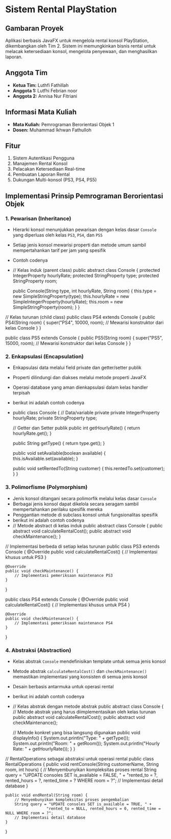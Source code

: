 # Sistem Rental PlayStation

## Gambaran Proyek
Aplikasi berbasis JavaFX untuk mengelola rental konsol PlayStation, dikembangkan oleh Tim 2. Sistem ini memungkinkan bisnis rental untuk melacak ketersediaan konsol, mengelola penyewaan, dan menghasilkan laporan.

## Anggota Tim
- **Ketua Tim:** Luthfi Fathillah
- **Anggota 1:** Lutfhi Febrian noor
- **Anggota 2:** Annisa Nur Fitriani

## Informasi Mata Kuliah
- **Mata Kuliah:** Pemrograman Berorientasi Objek 1
- **Dosen:** Muhammad Ikhwan Fathulloh

## Fitur
1. Sistem Autentikasi Pengguna
2. Manajemen Rental Konsol
3. Pelacakan Ketersediaan Real-time
4. Pembuatan Laporan Rental
5. Dukungan Multi-konsol (PS3, PS4, PS5)

## Implementasi Prinsip Pemrograman Berorientasi Objek

### 1. Pewarisan (Inheritance)
- Hierarki konsol menunjukkan pewarisan dengan kelas dasar `Console` yang diperluas oleh kelas `PS3`, `PS4`, dan `PS5`
- Setiap jenis konsol mewarisi properti dan metode umum sambil mempertahankan tarif per jam yang spesifik
- Contoh codenya
- // Kelas induk (parent class)
public abstract class Console {
    protected IntegerProperty hourlyRate;
    protected StringProperty type;
    protected StringProperty room;
    
    public Console(String type, int hourlyRate, String room) {
        this.type = new SimpleStringProperty(type);
        this.hourlyRate = new SimpleIntegerProperty(hourlyRate);
        this.room = new SimpleStringProperty(room);
    }
}

// Kelas turunan (child class)
public class PS4 extends Console {
    public PS4(String room) {
        super("PS4", 10000, room); // Mewarisi konstruktor dari kelas Console
    }
}

public class PS5 extends Console {
    public PS5(String room) {
        super("PS5", 15000, room); // Mewarisi konstruktor dari kelas Console
    }
}

### 2. Enkapsulasi (Encapsulation)
- Enkapsulasi data melalui field private dan getter/setter publik
- Properti dilindungi dan diakses melalui metode properti JavaFX
- Operasi database yang aman dienkapsulasi dalam kelas handler terpisah
- berikut ini adalah contoh codenya
- public class Console {
    // Data/variable private
    private IntegerProperty hourlyRate;
    private StringProperty type;
    
    // Getter dan Setter publik
    public int getHourlyRate() { 
        return hourlyRate.get(); 
    }
    
    public String getType() { 
        return type.get(); 
    }
    
    public void setAvailable(boolean available) { 
        this.isAvailable.set(available); 
    }
    
    public void setRentedTo(String customer) {
        this.rentedTo.set(customer);
    }
}

### 3. Polimorfisme (Polymorphism)
- Jenis konsol ditangani secara polimorfik melalui kelas dasar `Console`
- Berbagai jenis konsol dapat dikelola secara seragam sambil mempertahankan perilaku spesifik mereka
- Penggantian metode di subclass konsol untuk fungsionalitas spesifik
- berikut ini adalah contoh codenya
- // Metode abstract di kelas induk
public abstract class Console {
    public abstract void calculateRentalCost();
    public abstract void checkMaintenance();
}

// Implementasi berbeda di setiap kelas turunan
public class PS3 extends Console {
    @Override
    public void calculateRentalCost() {
        // Implementasi khusus untuk PS3
    }
    
    @Override
    public void checkMaintenance() {
        // Implementasi pemeriksaan maintenance PS3
    }
}

public class PS4 extends Console {
    @Override
    public void calculateRentalCost() {
        // Implementasi khusus untuk PS4
    }
    
    @Override
    public void checkMaintenance() {
        // Implementasi pemeriksaan maintenance PS4
    }
}

### 4. Abstraksi (Abstraction)
- Kelas abstrak `Console` mendefinisikan template untuk semua jenis konsol
- Metode abstrak `calculateRentalCost()` dan `checkMaintenance()` memastikan implementasi yang konsisten di semua jenis konsol
- Desain berbasis antarmuka untuk operasi rental
- berikut ini adalah contoh codenya
- // Kelas abstrak dengan metode abstrak
public abstract class Console {
    // Metode abstrak yang harus diimplementasikan oleh kelas turunan
    public abstract void calculateRentalCost();
    public abstract void checkMaintenance();
    
    // Metode konkret yang bisa langsung digunakan
    public void displayInfo() {
        System.out.println("Type: " + getType());
        System.out.println("Room: " + getRoom());
        System.out.println("Hourly Rate: " + getHourlyRate());
    }
}

// RentalOperations sebagai abstraksi untuk operasi rental
public class RentalOperations {
    public void rentConsole(String customerName, String room, int hours) {
        // Menyembunyikan kompleksitas proses rental
        String query = "UPDATE consoles SET is_available = FALSE, " +
                      "rented_to = ?, rented_hours = ?, rented_time = ? WHERE room = ?";
        // Implementasi detail database
    }
    
    public void endRental(String room) {
        // Menyembunyikan kompleksitas proses pengembalian
        String query = "UPDATE consoles SET is_available = TRUE, " +
                      "rented_to = NULL, rented_hours = 0, rented_time = NULL WHERE room = ?";
        // Implementasi detail database
    }
}
